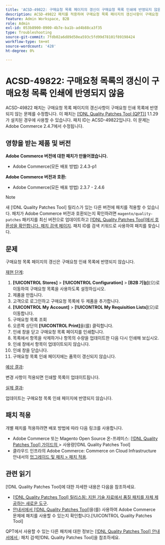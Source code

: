 ```yaml
---
title: 'ACSD-49822: 구매요청 목록 페이지의 갱신이 구매요청 목록 인쇄에 반영되지 않음'
description: ACSD-49822 패치를 적용하여 구매요청 목록 페이지의 갱신사항이 구매요청 인쇄 목록에 반영되지 않는 Adobe Commerce 문제를 수정합니다.
feature: Admin Workspace, B2B
role: Admin
exl-id: 053b8900-0900-4b7e-ba1b-ad4b88ca3f35
type: Troubleshooting
source-git-commit: 7fdb02a6d89d50ea593c5fd99d78101f89198424
workflow-type: tm+mt
source-wordcount: '428'
ht-degree: 0%

---
```


# ACSD-49822: 구매요청 목록의 갱신이 구매요청 목록 인쇄에 반영되지 않음

ACSD-49822 패치는 구매요청 목록 페이지의 갱신사항이 구매요청 인쇄 목록에 반영되지 않는 문제를 수정합니다. 이 패치는 [[!DNL Quality Patches Tool (QPT)]](https://experienceleague.adobe.com/ko/docs/commerce-operations/tools/quality-patches-tool/quality-patches-tool-to-self-serve-quality-patches) 1.1.29가 설치된 경우에 사용할 수 있습니다. 패치 ID는 ACSD-49822입니다. 이 문제는 Adobe Commerce 2.4.7에서 수정됩니다.

## 영향을 받는 제품 및 버전

**Adobe Commerce 버전에 대한 패치가 만들어졌습니다.**

* Adobe Commerce(모든 배포 방법) 2.4.3-p1

**Adobe Commerce 버전과 호환:**

* Adobe Commerce(모든 배포 방법) 2.3.7 - 2.4.6

>[!NOTE]
>
>새 [!DNL Quality Patches Tool] 릴리스가 있는 다른 버전에 패치를 적용할 수 있습니다. 패치가 Adobe Commerce 버전과 호환되는지 확인하려면 `magento/quality-patches` 패키지를 최신 버전으로 업데이트하고 [[!DNL Quality Patches Tool]에서 호환성을 확인합니다. 패치 검색 페이지](https://experienceleague.adobe.com/tools/commerce-quality-patches/index.html?lang=ko). 패치 ID를 검색 키워드로 사용하여 패치를 찾습니다.

## 문제

구매요청 목록 페이지의 갱신은 구매요청 인쇄 목록에 반영되지 않습니다.

<u>재현 단계</u>:

1. **[!UICONTROL Stores]** > **[!UICONTROL Configuration]** > **[B2B 기능]**(으)로 이동하여 구매요청 목록을 사용하도록 설정하십시오.
1. 제품을 만듭니다.
1. 고객으로 로그인하고 구매요청 목록에 두 제품을 추가합니다.
1. **[!UICONTROL My Account]** > **[!UICONTROL My Requisition Lists]**(으)로 이동합니다.
1. 구매요청 목록 조회
1. 오른쪽 상단의 **[!UICONTROL Print]**&#x200B;을(를) 클릭합니다.
1. 인쇄 창을 닫고 구매요청 목록 페이지를 인쇄합니다.
1. 목록에서 항목을 삭제하거나 항목의 수량을 업데이트한 다음 다시 인쇄해 보십시오.
1. 인쇄 창에서 항목이 업데이트되지 않습니다.
1. 인쇄 창을 닫습니다.
1. 구매요청 목록 인쇄 페이지에는 품목이 갱신되지 않습니다.

<u>예상 결과</u>:

변경 사항이 적용되면 인쇄할 목록이 업데이트됩니다.

<u>실제 결과</u>:

업데이트는 구매요청 목록 인쇄 페이지에 반영되지 않습니다.

## 패치 적용

개별 패치를 적용하려면 배포 방법에 따라 다음 링크를 사용합니다.

* Adobe Commerce 또는 Magento Open Source 온-프레미스: [[!DNL Quality Patches Tool]  가이드의 ](/help/tools/quality-patches-tool/usage.md)> 사용량[!DNL Quality Patches Tool]
* 클라우드 인프라의 Adobe Commerce: Commerce on Cloud Infrastructure 안내서의 [업그레이드 및 패치 > 패치 적용](https://experienceleague.adobe.com/docs/commerce-cloud-service/user-guide/develop/upgrade/apply-patches.html?lang=ko).

## 관련 읽기

[!DNL Quality Patches Tool]에 대한 자세한 내용은 다음을 참조하세요.

* [[!DNL Quality Patches Tool] 릴리스됨: 지원 기술 자료에서 품질 패치를 자체 제공하는 새로운 도구](https://experienceleague.adobe.com/ko/docs/commerce-operations/tools/quality-patches-tool/quality-patches-tool-to-self-serve-quality-patches).
* [ 안내서에서  [!DNL Quality Patches Tool]](/help/tools/quality-patches-tool/patches-available-in-qpt/check-patch-for-magento-issue-with-magento-quality-patches.md)을(를) 사용하여 Adobe Commerce 문제에 패치를 사용할 수 있는지 확인합니다.[!UICONTROL Quality Patches Tool]


QPT에서 사용할 수 있는 다른 패치에 대한 정보는 [[!DNL Quality Patches Tool] 안내서에서 ](https://experienceleague.adobe.com/tools/commerce-quality-patches/index.html?lang=ko): 패치 검색[!DNL Quality Patches Tool]을 참조하세요.
